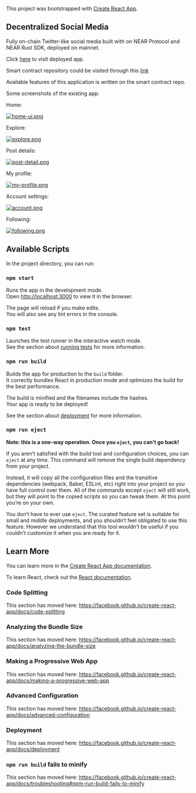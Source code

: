 This project was bootstrapped with [Create React App](https://github.com/facebook/create-react-app).

## Decentralized Social Media
Fully on-chain Twitter-like social media built with on NEAR Protocol and NEAR Rust SDK, deployed on mainnet.

Click [here](sosmed-client.vercel.app/) to visit deployed app.

Smart contract repository could be visited through this [link](https://github.com/laitsky/near-sosmed-contracts/tree/main/main-contract)

Available features of this application is written on the smart contract repo.

Some screenshots of the existing app:

Home:

[![home-ui.png](https://i.postimg.cc/fTCNpsJq/home-ui.png)](https://postimg.cc/GH4VTZPv)

Explore:

[![explore.png](https://i.postimg.cc/rFQBg9Pv/explore.png)](https://postimg.cc/GHTgmvrQ)

Post details:

[![post-detail.png](https://i.postimg.cc/rFHkMJN5/post-detail.png)](https://postimg.cc/F70qx0qK)

My profile:

[![my-profile.png](https://i.postimg.cc/RC8ffrM8/my-profile.png)](https://postimg.cc/grVnFTLq)

Account settings:

[![account.png](https://i.postimg.cc/yYcP86Fn/account.png)](https://postimg.cc/zVDWdr2R)

Following:

[![following.png](https://i.postimg.cc/k4yCCPT5/following.png)](https://postimg.cc/9RzKPK53)


## Available Scripts

In the project directory, you can run:

### `npm start`

Runs the app in the development mode.<br />
Open [http://localhost:3000](http://localhost:3000) to view it in the browser.

The page will reload if you make edits.<br />
You will also see any lint errors in the console.

### `npm test`

Launches the test runner in the interactive watch mode.<br />
See the section about [running tests](https://facebook.github.io/create-react-app/docs/running-tests) for more information.

### `npm run build`

Builds the app for production to the `build` folder.<br />
It correctly bundles React in production mode and optimizes the build for the best performance.

The build is minified and the filenames include the hashes.<br />
Your app is ready to be deployed!

See the section about [deployment](https://facebook.github.io/create-react-app/docs/deployment) for more information.

### `npm run eject`

**Note: this is a one-way operation. Once you `eject`, you can’t go back!**

If you aren’t satisfied with the build tool and configuration choices, you can `eject` at any time. This command will remove the single build dependency from your project.

Instead, it will copy all the configuration files and the transitive dependencies (webpack, Babel, ESLint, etc) right into your project so you have full control over them. All of the commands except `eject` will still work, but they will point to the copied scripts so you can tweak them. At this point you’re on your own.

You don’t have to ever use `eject`. The curated feature set is suitable for small and middle deployments, and you shouldn’t feel obligated to use this feature. However we understand that this tool wouldn’t be useful if you couldn’t customize it when you are ready for it.

## Learn More

You can learn more in the [Create React App documentation](https://facebook.github.io/create-react-app/docs/getting-started).

To learn React, check out the [React documentation](https://reactjs.org/).

### Code Splitting

This section has moved here: https://facebook.github.io/create-react-app/docs/code-splitting

### Analyzing the Bundle Size

This section has moved here: https://facebook.github.io/create-react-app/docs/analyzing-the-bundle-size

### Making a Progressive Web App

This section has moved here: https://facebook.github.io/create-react-app/docs/making-a-progressive-web-app

### Advanced Configuration

This section has moved here: https://facebook.github.io/create-react-app/docs/advanced-configuration

### Deployment

This section has moved here: https://facebook.github.io/create-react-app/docs/deployment

### `npm run build` fails to minify

This section has moved here: https://facebook.github.io/create-react-app/docs/troubleshooting#npm-run-build-fails-to-minify
